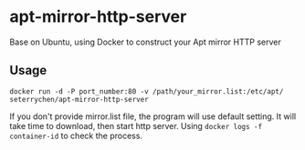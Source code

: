 # apt-mirror-http-server

Base on Ubuntu, using Docker to construct your Apt mirror HTTP server

## Usage
```
docker run -d -P port_number:80 -v /path/your_mirror.list:/etc/apt/ seterrychen/apt-mirror-http-server
```

If you don't provide mirror.list file, the program will use default setting. 
It will take time to download, then start http server. Using ``docker logs -f container-id`` to check the process.
